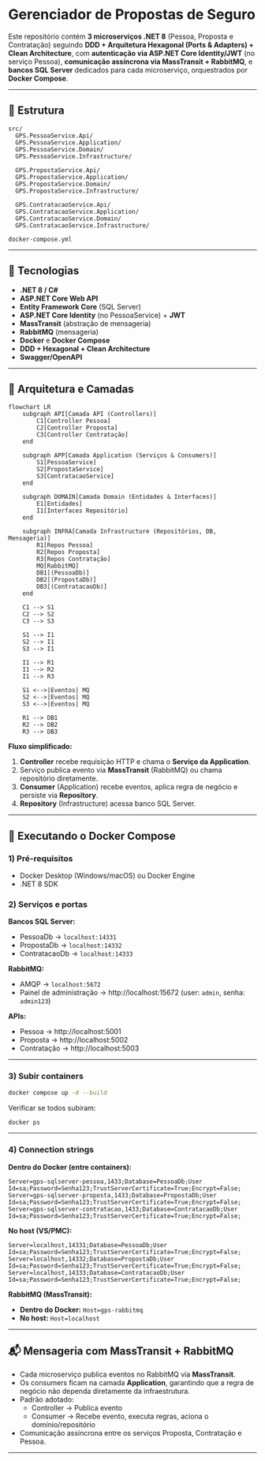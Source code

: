 # Gerenciador de Propostas de Seguro

Este repositório contém **3 microserviços .NET 8** (Pessoa, Proposta e Contratação) seguindo **DDD + Arquitetura Hexagonal (Ports & Adapters) + Clean Architecture**, com **autenticação via ASP.NET Core Identity/JWT** (no serviço Pessoa), **comunicação assíncrona via MassTransit + RabbitMQ**, e **bancos SQL Server** dedicados para cada microserviço, orquestrados por **Docker Compose**.

---

## 📂 Estrutura

```
src/
  GPS.PessoaService.Api/
  GPS.PessoaService.Application/
  GPS.PessoaService.Domain/
  GPS.PessoaService.Infrastructure/

  GPS.PropostaService.Api/
  GPS.PropostaService.Application/
  GPS.PropostaService.Domain/
  GPS.PropostaService.Infrastructure/

  GPS.ContratacaoService.Api/
  GPS.ContratacaoService.Application/
  GPS.ContratacaoService.Domain/
  GPS.ContratacaoService.Infrastructure/

docker-compose.yml
```

---

## 🧰 Tecnologias

- **.NET 8 / C#**
- **ASP.NET Core Web API**
- **Entity Framework Core** (SQL Server)
- **ASP.NET Core Identity** (no PessoaService) + **JWT**
- **MassTransit** (abstração de mensageria)
- **RabbitMQ** (mensageria)
- **Docker** e **Docker Compose**
- **DDD + Hexagonal + Clean Architecture**
- **Swagger/OpenAPI**

---

## 📜 Arquitetura e Camadas

```mermaid
flowchart LR
    subgraph API[Camada API (Controllers)]
        C1[Controller Pessoa]
        C2[Controller Proposta]
        C3[Controller Contratação]
    end

    subgraph APP[Camada Application (Serviços & Consumers)]
        S1[PessoaService]
        S2[PropostaService]
        S3[ContratacaoService]
    end

    subgraph DOMAIN[Camada Domain (Entidades & Interfaces)]
        E1[Entidades]
        I1[Interfaces Repositório]
    end

    subgraph INFRA[Camada Infrastructure (Repositórios, DB, Mensageria)]
        R1[Repos Pessoa]
        R2[Repos Proposta]
        R3[Repos Contratação]
        MQ[RabbitMQ]
        DB1[(PessoaDb)]
        DB2[(PropostaDb)]
        DB3[(ContratacaoDb)]
    end

    C1 --> S1
    C2 --> S2
    C3 --> S3

    S1 --> I1
    S2 --> I1
    S3 --> I1

    I1 --> R1
    I1 --> R2
    I1 --> R3

    S1 <-->|Eventos| MQ
    S2 <-->|Eventos| MQ
    S3 <-->|Eventos| MQ

    R1 --> DB1
    R2 --> DB2
    R3 --> DB3
```

**Fluxo simplificado:**
1. **Controller** recebe requisição HTTP e chama o **Serviço da Application**.
2. Serviço publica evento via **MassTransit** (RabbitMQ) ou chama repositório diretamente.
3. **Consumer** (Application) recebe eventos, aplica regra de negócio e persiste via **Repository**.
4. **Repository** (Infrastructure) acessa banco SQL Server.

---

## 🐳 Executando o Docker Compose

### 1) Pré-requisitos
- Docker Desktop (Windows/macOS) ou Docker Engine
- .NET 8 SDK

### 2) Serviços e portas

**Bancos SQL Server:**
- PessoaDb → `localhost:14331`
- PropostaDb → `localhost:14332`
- ContratacaoDb → `localhost:14333`

**RabbitMQ:**
- AMQP → `localhost:5672`
- Painel de administração → http://localhost:15672 (user: `admin`, senha: `admin123`)

**APIs:**
- Pessoa → http://localhost:5001
- Proposta → http://localhost:5002
- Contratação → http://localhost:5003

---

### 3) Subir containers
```bash
docker compose up -d --build
```

Verificar se todos subiram:
```bash
docker ps
```

---

### 4) Connection strings

**Dentro do Docker (entre containers):**
```
Server=gps-sqlserver-pessoa,1433;Database=PessoaDb;User Id=sa;Password=Senha123;TrustServerCertificate=True;Encrypt=False;
Server=gps-sqlserver-proposta,1433;Database=PropostaDb;User Id=sa;Password=Senha123;TrustServerCertificate=True;Encrypt=False;
Server=gps-sqlserver-contratacao,1433;Database=ContratacaoDb;User Id=sa;Password=Senha123;TrustServerCertificate=True;Encrypt=False;
```

**No host (VS/PMC):**
```
Server=localhost,14331;Database=PessoaDb;User Id=sa;Password=Senha123;TrustServerCertificate=True;Encrypt=False;
Server=localhost,14332;Database=PropostaDb;User Id=sa;Password=Senha123;TrustServerCertificate=True;Encrypt=False;
Server=localhost,14333;Database=ContratacaoDb;User Id=sa;Password=Senha123;TrustServerCertificate=True;Encrypt=False;
```

**RabbitMQ (MassTransit):**
- **Dentro do Docker:** `Host=gps-rabbitmq`
- **No host:** `Host=localhost`

---

## 📬 Mensageria com MassTransit + RabbitMQ

- Cada microserviço publica eventos no RabbitMQ via **MassTransit**.
- Os consumers ficam na camada **Application**, garantindo que a regra de negócio não dependa diretamente da infraestrutura.
- Padrão adotado:
  - Controller → Publica evento
  - Consumer → Recebe evento, executa regras, aciona o domínio/repositório
- Comunicação assíncrona entre os serviços Proposta, Contratação e Pessoa.

---
